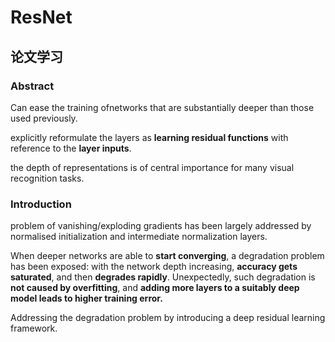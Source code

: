 # ResNet

## 论文学习

### Abstract

Can ease the training ofnetworks that are substantially deeper than those used previously.

explicitly reformulate the layers as **learning residual functions** with reference to the **layer inputs**.

the depth of representations is of central importance for many visual recognition tasks.

### Introduction

problem of vanishing/exploding gradients has been largely addressed by normalised initialization and intermediate normalization layers.

When deeper networks are able to **start converging**, a degradation problem has been exposed: with the network depth increasing, **accuracy gets saturated**, and then **degrades rapidly**. Unexpectedly, such degradation is **not caused by overfitting**, and **adding more layers to a suitably deep model leads to higher training error.**

Addressing the degradation problem by introducing a deep residual learning framework.

